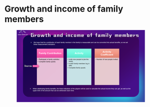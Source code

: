 # Growth and income of family members

<figure><img src="../.gitbook/assets/page13 (1).png" alt=""><figcaption></figcaption></figure>
